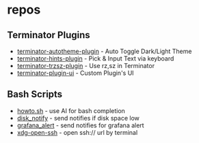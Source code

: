 repos
=====


## Terminator Plugins

- [terminator-autotheme-plugin](https://github.com/yurenchen000/terminator-autotheme-plugin) - Auto Toggle Dark/Light Theme
- [terminator-hints-plugin](https://github.com/yurenchen000/terminator-hints-plugin) - Pick & Input Text via keyboard
- [terminator-trzsz-plugin](https://github.com/yurenchen000/terminator-trzsz-plugin) - Use rz,sz in Terminator
- [terminator-plugin-ui](https://github.com/yurenchen000/terminator-plugin-ui) - Custom Plugin's UI

## Bash Scripts

- [howto.sh](https://github.com/yurenchen000/howto.sh) - use AI for bash completion
- [disk_notify](https://github.com/yurenchen000/disk_notify) - send notifies if disk space low
- [grafana_alert](https://github.com/yurenchen000/grafana_alert) - send notifies for grafana alert
- [xdg-open-ssh](https://github.com/yurenchen000/xdg-open-ssh) - open ssh:// url by terminal
